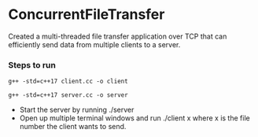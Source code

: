 # ConcurrentFileTransfer
Created a multi-threaded file transfer application over TCP that can efficiently send data from multiple clients to a server.

### Steps to run

```
g++ -std=c++17 client.cc -o client
```


```
g++ -std=c++17 server.cc -o server
```

- Start the server by running ./server
- Open up multiple terminal windows and run ./client x where x is the file number the client wants to send.

